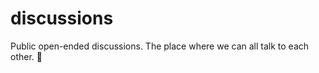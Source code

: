 # discussions
Public open-ended discussions. The place where we can all talk to each other. :satellite:
